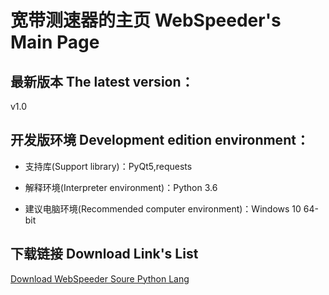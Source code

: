 # 宽带测速器的主页 WebSpeeder's Main Page

## 最新版本 The latest version：

v1.0

## 开发版环境 Development edition environment：

- 支持库(Support library)：PyQt5,requests 

- 解释环境(Interpreter environment)：Python 3.6

- 建议电脑环境(Recommended computer environment)：Windows 10 64-bit

## 下载链接 Download Link's List

<a href="webspeeder_v1.0_dev.py">Download WebSpeeder Soure Python Lang</a>
